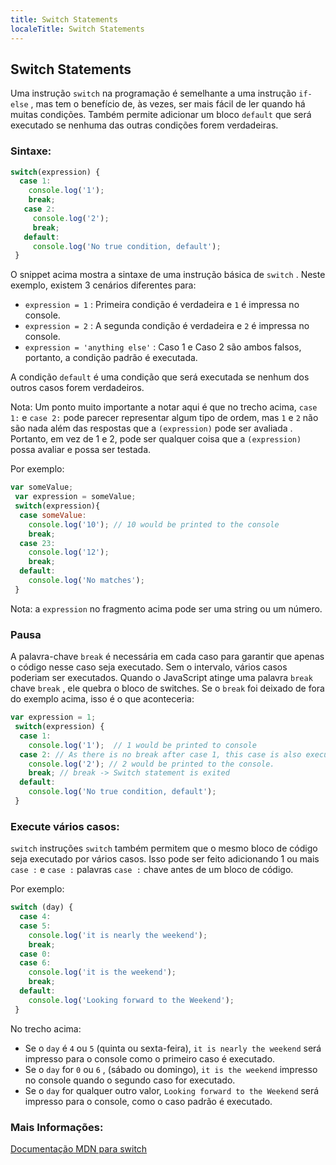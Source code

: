 ```yaml
---
title: Switch Statements
localeTitle: Switch Statements
---
```

## Switch Statements

Uma instrução `switch` na programação é semelhante a uma instrução `if-else` , mas tem o benefício de, às vezes, ser mais fácil de ler quando há muitas condições. Também permite adicionar um bloco `default` que será executado se nenhuma das outras condições forem verdadeiras.

### Sintaxe:

```javascript
switch(expression) { 
  case 1: 
    console.log('1'); 
    break; 
   case 2: 
     console.log('2'); 
     break; 
   default: 
     console.log('No true condition, default'); 
 } 
```

O snippet acima mostra a sintaxe de uma instrução básica de `switch` . Neste exemplo, existem 3 cenários diferentes para:

*   `expression = 1` : Primeira condição é verdadeira e `1` é impressa no console.
*   `expression = 2` : A segunda condição é verdadeira e `2` é impressa no console.
*   `expression = 'anything else'` : Caso 1 e Caso 2 são ambos falsos, portanto, a condição padrão é executada.

A condição `default` é uma condição que será executada se nenhum dos outros casos forem verdadeiros.

Nota: Um ponto muito importante a notar aqui é que no trecho acima, `case 1:` e `case 2:` pode parecer representar algum tipo de ordem, mas `1` e `2` não são nada além das respostas que a `(expression)` pode ser avaliada . Portanto, em vez de 1 e 2, pode ser qualquer coisa que a `(expression)` possa avaliar e possa ser testada.

Por exemplo:

```javascript
var someValue; 
 var expression = someValue; 
 switch(expression){ 
  case someValue: 
    console.log('10'); // 10 would be printed to the console 
    break; 
  case 23: 
    console.log('12'); 
    break; 
  default: 
    console.log('No matches'); 
 } 
```

Nota: a `expression` no fragmento acima pode ser uma string ou um número.

### Pausa

A palavra-chave `break` é necessária em cada caso para garantir que apenas o código nesse caso seja executado. Sem o intervalo, vários casos poderiam ser executados. Quando o JavaScript atinge uma palavra `break` chave `break` , ele quebra o bloco de switches. Se o `break` foi deixado de fora do exemplo acima, isso é o que aconteceria:

```javascript
var expression = 1; 
 switch(expression) { 
  case 1: 
    console.log('1');  // 1 would be printed to console 
  case 2: // As there is no break after case 1, this case is also executed. 
    console.log('2'); // 2 would be printed to the console. 
    break; // break -> Switch statement is exited 
  default: 
    console.log('No true condition, default'); 
 } 
```

### Execute vários casos:

`switch` instruções `switch` também permitem que o mesmo bloco de código seja executado por vários casos. Isso pode ser feito adicionando 1 ou mais `case :` e `case :` palavras `case :` chave antes de um bloco de código.

Por exemplo:

```javascript
switch (day) { 
  case 4: 
  case 5: 
    console.log('it is nearly the weekend'); 
    break; 
  case 0: 
  case 6: 
    console.log('it is the weekend'); 
    break; 
  default: 
    console.log('Looking forward to the Weekend'); 
 } 
```

No trecho acima:

*   Se o `day` é `4` ou `5` (quinta ou sexta-feira), `it is nearly the weekend` será impresso para o console como o primeiro caso é executado.
*   Se o `day` for `0` ou `6` , (sábado ou domingo), `it is the weekend` impresso no console quando o segundo caso for executado.
*   Se o `day` for qualquer outro valor, `Looking forward to the Weekend` será impresso para o console, como o caso padrão é executado.

### Mais Informações:

[Documentação MDN para switch](https://developer.mozilla.org/en-US/docs/Web/JavaScript/Reference/Statements/switch)